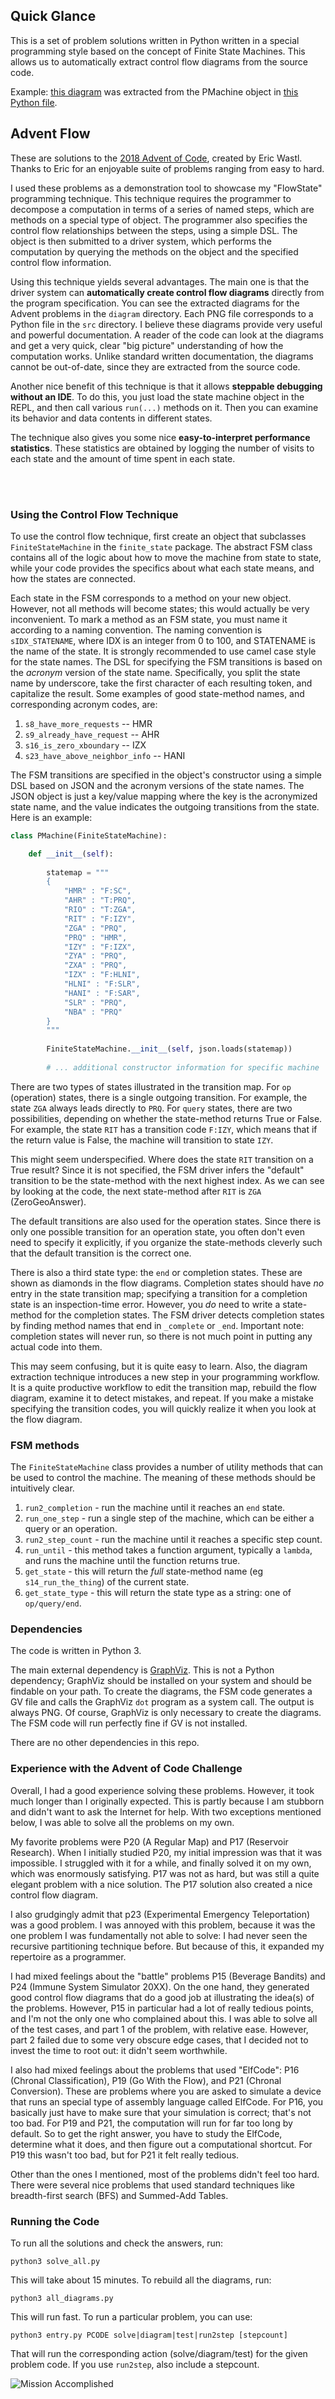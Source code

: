 
## Quick Glance

This is a set of problem solutions written in Python written in a special programming style
	based on the concept of Finite State Machines.
This allows us to automatically extract control flow diagrams from the source code.

Example: [this diagram](diagram/p17a.png) was extracted from the PMachine
	object in [this Python file](src/p17a.py).

## Advent Flow

These are solutions to the [2018 Advent of Code](https://adventofcode.com/2018), created by Eric Wastl. 
Thanks to Eric for an enjoyable suite of problems ranging from easy to hard. 

I used these problems as a demonstration tool to showcase my "FlowState" programming technique.
This technique requires the programmer to decompose a computation in terms of a series of 
	named steps, which are methods on a special type of object.
The programmer also specifies the control flow relationships between the steps, 
	using a simple DSL.
The object is then submitted to a driver system, which performs the computation
	by querying the methods on the object and the specified control flow information.
	
Using this technique yields several advantages.
The main one is that the driver system can 
	**automatically create control flow diagrams** directly from the program specification.
You can see the extracted diagrams for the Advent problems in the `diagram` directory.
Each PNG file corresponds to a Python file in the `src` directory.
I believe these diagrams provide very useful and powerful documentation.
A reader of the code can look at the diagrams and get a very quick, clear "big picture" 
	understanding of how the computation works.
Unlike standard written documentation, the diagrams cannot be out-of-date,
	since they are extracted from the source code.

Another nice benefit of this technique is that it allows  **steppable debugging without an IDE**.
To do this, you just load the state machine object in the REPL,
	and then call various `run(...)` methods on it.
Then you can examine its behavior and data contents in different states.

The technique also gives you some nice **easy-to-interpret performance statistics**.
These statistics are obtained by logging the number of visits to each state and 
	the amount of time spent in each state.
	
<br/>
<br/>
	
	
### Using the Control Flow Technique


To use the control flow technique, first create an object that subclasses `FiniteStateMachine` 
	in the `finite_state` package.
The abstract FSM class contains all of the logic about how to move the machine from state to state,
	while your code provides the specifics about what each state means, 
	and how the states are connected.
	
Each state in the FSM corresponds to a method on your new object.
However, not all methods will become states; this would actually be very inconvenient.
To mark a method as an FSM state, you must name it according to a naming convention.
The naming convention is `sIDX_STATENAME`, where IDX is an integer from 0 to 100, and STATENAME
	is the name of the state.
It is strongly recommended to use camel case style for the state names. 
The DSL for specifying the FSM transitions is based on the *acronym* version of the state name.
Specifically, you split the state name by underscore, take the first character of each resulting token,
	and capitalize the result.
Some examples of good state-method names, and corresponding acronym codes, are:

1. `s8_have_more_requests` -- HMR
1. `s9_already_have_request` -- AHR
1. `s16_is_zero_xboundary` -- IZX
1. `s23_have_above_neighbor_info` -- HANI


The FSM transitions are specified in the object's constructor using a simple DSL based on JSON
	and the acronym versions of the state names.
The JSON object is just a key/value mapping where the key is the acronymized state name, and 
	the value indicates the outgoing transitions from the state.
Here is an example:

```python
class PMachine(FiniteStateMachine):

    def __init__(self):
        
        statemap = """
        {
            "HMR" : "F:SC",
            "AHR" : "T:PRQ",
            "RIO" : "T:ZGA",
            "RIT" : "F:IZY",
            "ZGA" : "PRQ",
            "PRQ" : "HMR",
            "IZY" : "F:IZX",
            "ZYA" : "PRQ",
            "ZXA" : "PRQ",
            "IZX" : "F:HLNI",
            "HLNI" : "F:SLR",
            "HANI" : "F:SAR",
            "SLR" : "PRQ",
            "NBA" : "PRQ"
        }
        """
        
        FiniteStateMachine.__init__(self, json.loads(statemap))
        
        # ... additional constructor information for specific machine
```

There are two types of states illustrated in the transition map.
For `op` (operation) states, there is a single outgoing transition.
For example, the state `ZGA` always leads directly to `PRQ`. 
For `query` states, there are two possibilities, depending on whether the state-method returns True or False.
For example, the state `RIT` has a transition code `F:IZY`, 
	which means that if the return value is False, the machine will transition to state `IZY`.

This might seem underspecified. 
Where does the state `RIT` transition on a True result?
Since it is not specified, the FSM driver infers the "default" transition to be 
	the state-method with the next highest index.
As we can see by looking at the code, the next state-method after `RIT` is `ZGA` (ZeroGeoAnswer).

The default transitions are also used for the operation states.
Since there is only one possible transition for an operation state,
	you often don't even need to specify it explicitly,
	if you organize the state-methods cleverly such that 
	the default transition is the correct one.
	
There is also a third state type: the `end` or completion states. 
These are shown as diamonds in the flow diagrams.
Completion states should have *no* entry in the state transition map;
	specifying a transition for a completion state is an inspection-time error.
However, you *do* need to write a state-method for the completion states.
The FSM driver detects completion states
	by finding method names that end in `_complete` or `_end`.
Important note: completion states will never run,
	so there is not much point in putting any actual code into them.

This may seem confusing, but it is quite easy to learn.
Also, the diagram extraction technique introduces a new step in your programming workflow.
It is a quite productive workflow 
	to edit the transition map, rebuild the flow diagram, examine it to detect mistakes, and repeat.
If you make a mistake specifying the transition codes,
	you will quickly realize it when you look at the flow diagram.
	
	
### FSM methods

The `FiniteStateMachine` class provides a number of utility methods that can be used to control the machine.
The meaning of these methods should be intuitively clear.


1. `run2_completion` - run the machine until it reaches an `end` state.
1. `run_one_step` - run a single step of the machine, which can be either a query or an operation.
1. `run2_step_count` - run the machine until it reaches a specific step count.
1. `run_until` - this method takes a function argument, typically a `lambda`, 
and runs the machine until the function returns true.
1. `get_state` - this will return the *full* state-method name (eg `s14_run_the_thing`) of the current state.
1. `get_state_type` - this will return the state type as a string: one of `op/query/end`. 
	
### Dependencies 

The code is written in Python 3.

The main external dependency is [GraphViz](https://www.graphviz.org/).
This is not a Python dependency; GraphViz should be installed on your system and should be findable on your path.
To create the diagrams, the FSM code generates a GV file and calls the GraphViz `dot` program as a system call.
The output is always PNG.
Of course, GraphViz is only necessary to create the diagrams.
The FSM code will run perfectly fine if GV is not installed.

There are no other dependencies in this repo.

### Experience with the Advent of Code Challenge

Overall, I had a good experience solving these problems.
However, it took much longer than I originally expected.
This is partly because I am stubborn and didn't want to ask the Internet for help.
With two exceptions mentioned below, I was able to solve all the problems on my own.

My favorite problems were P20 (A Regular Map) and P17 (Reservoir Research).
When I initially studied P20, my initial impression was that it was impossible.
I struggled with it for a while, and finally solved it on my own,
	which was enormously satisfying.
P17 was not as hard, but was still a quite elegant problem with a nice solution.
The P17 solution also created a nice control flow diagram.

I also grudgingly admit that p23 (Experimental Emergency Teleportation) was a good problem.
I was annoyed with this problem,
	because it was the one problem I was fundamentally not able to solve: 
	I had never seen the recursive partitioning technique before.
But because of this, it expanded my repertoire as a programmer. 

I had mixed feelings about the "battle" problems P15 (Beverage Bandits) 
	and P24 (Immune System Simulator 20XX).
On the one hand, they generated good control flow diagrams
	that do a good job at illustrating the idea(s) of the problems.
However, P15 in particular had a lot of really tedious points, 
	and I'm not the only one who complained about this.
I was able to solve all of the test cases, and part 1 of the problem,
	with relative ease.
However, part 2 failed due to some very obscure edge cases, 
	that I decided not to invest the time to root out: it didn't seem worthwhile.

I also had mixed feelings about the problems that used "ElfCode": 
	P16 (Chronal Classification), P19 (Go With the Flow), and P21 (Chronal Conversion).
These are problems where you are asked to simulate a device 
	that runs an special type of assembly language called ElfCode.
For P16, you basically just have to make sure that your simulation is correct;
	that's not too bad.
For P19 and P21, the computation will run for far too long by default. 
So to get the right answer, you have to study the ElfCode, determine what it does,
	and then figure out a computational shortcut.
For P19 this wasn't too bad, but for P21 it felt really tedious.
		
Other than the ones I mentioned, most of the problems didn't feel too hard.	
There were several nice problems that used standard techniques like breadth-first search (BFS)
	and Summed-Add Tables.
	
	
### Running the Code

To run all the solutions and check the answers, run:

```
python3 solve_all.py
```

This will take about 15 minutes.
To rebuild all the diagrams, run:

```
python3 all_diagrams.py
```

This will run fast.
To run a particular problem, you can use:

```
python3 entry.py PCODE solve|diagram|test|run2step [stepcount]
```

That will run the corresponding action (solve/diagram/test) for the given problem code.
If you use `run2step`, also include a stepcount.


![Mission Accomplished](https://github.com/comperical/AdventFlow/blob/master/diagram/AdventComplete.png)





